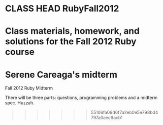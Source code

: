 CLASS
HEAD
RubyFall2012
============

Class materials, homework, and solutions for the Fall 2012 Ruby course
=======
Serene Careaga's midterm
=======

Fall 2012 Ruby Midterm

There will be three parts: questions, programming problems and a midterm spec. Huzzah.
>>>>>>> 55106fa09d6f7a2eb0e5e798bd4797a0aec9acb1
